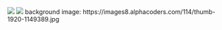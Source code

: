 <img src="img/img-1">
<img src="img/img-2">
background image: https://images8.alphacoders.com/114/thumb-1920-1149389.jpg
